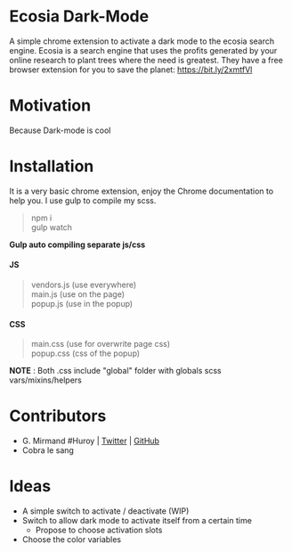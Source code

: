 # Ecosia Dark-Mode

A simple chrome extension to activate a dark mode to the ecosia search engine. Ecosia is a search engine that uses the profits generated by your online research to plant trees where the need is greatest.
They have a free browser extension for you to save the planet: https://bit.ly/2xmtfVl

# Motivation

Because Dark-mode is cool

# Installation

It is a very basic chrome extension, enjoy the Chrome documentation to help you. I use gulp to compile my scss.


> npm i  
gulp watch


**Gulp auto compiling separate js/css**

#### JS 
> vendors.js (use everywhere)  
> main.js (use on the page)  
> popup.js (use in the popup)  

   
#### CSS 
> main.css (use for overwrite page css)  
> popup.css (css of the popup)  

**NOTE** : Both .css include "global" folder with globals scss vars/mixins/helpers

# Contributors

* G. Mirmand #Huroy | [Twitter](https://twitter.com/Huroyy) | [GitHub](https://github.com/gmirmand)  
* Cobra le sang

# Ideas

* A simple switch to activate / deactivate (WIP)
* Switch to allow dark mode to activate itself from a certain time
  * Propose to choose activation slots
* Choose the color variables
